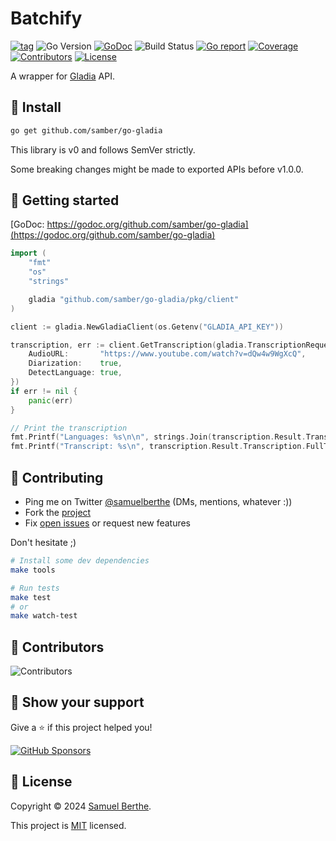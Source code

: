 
# Batchify

[![tag](https://img.shields.io/github/tag/samber/go-gladia.svg)](https://github.com/samber/go-gladia/releases)
![Go Version](https://img.shields.io/badge/Go-%3E%3D%201.18-%23007d9c)
[![GoDoc](https://godoc.org/github.com/samber/go-gladia?status.svg)](https://pkg.go.dev/github.com/samber/go-gladia)
![Build Status](https://github.com/samber/go-gladia/actions/workflows/test.yml/badge.svg)
[![Go report](https://goreportcard.com/badge/github.com/samber/go-gladia)](https://goreportcard.com/report/github.com/samber/go-gladia)
[![Coverage](https://img.shields.io/codecov/c/github/samber/go-gladia)](https://codecov.io/gh/samber/go-gladia)
[![Contributors](https://img.shields.io/github/contributors/samber/go-gladia)](https://github.com/samber/go-gladia/graphs/contributors)
[![License](https://img.shields.io/github/license/samber/go-gladia)](./LICENSE)

A wrapper for [Gladia](https://gladia.io) API.

## 🚀 Install

```sh
go get github.com/samber/go-gladia
```

This library is v0 and follows SemVer strictly.

Some breaking changes might be made to exported APIs before v1.0.0.

## 🤠 Getting started

[GoDoc: https://godoc.org/github.com/samber/go-gladia](https://godoc.org/github.com/samber/go-gladia)

```go
import (
	"fmt"
	"os"
	"strings"

	gladia "github.com/samber/go-gladia/pkg/client"
)

client := gladia.NewGladiaClient(os.Getenv("GLADIA_API_KEY"))

transcription, err := client.GetTranscription(gladia.TranscriptionRequest{
    AudioURL:       "https://www.youtube.com/watch?v=dQw4w9WgXcQ",
    Diarization:    true,
    DetectLanguage: true,
})
if err != nil {
    panic(err)
}

// Print the transcription
fmt.Printf("Languages: %s\n\n", strings.Join(transcription.Result.Transcription.Languages, ", "))
fmt.Printf("Transcript: %s\n", transcription.Result.Transcription.FullTranscript)
```

## 🤝 Contributing

- Ping me on Twitter [@samuelberthe](https://twitter.com/samuelberthe) (DMs, mentions, whatever :))
- Fork the [project](https://github.com/samber/go-gladia)
- Fix [open issues](https://github.com/samber/go-gladia/issues) or request new features

Don't hesitate ;)

```bash
# Install some dev dependencies
make tools

# Run tests
make test
# or
make watch-test
```

## 👤 Contributors

![Contributors](https://contrib.rocks/image?repo=samber/go-gladia)

## 💫 Show your support

Give a ⭐️ if this project helped you!

[![GitHub Sponsors](https://img.shields.io/github/sponsors/samber?style=for-the-badge)](https://github.com/sponsors/samber)

## 📝 License

Copyright © 2024 [Samuel Berthe](https://github.com/samber).

This project is [MIT](./LICENSE) licensed.
